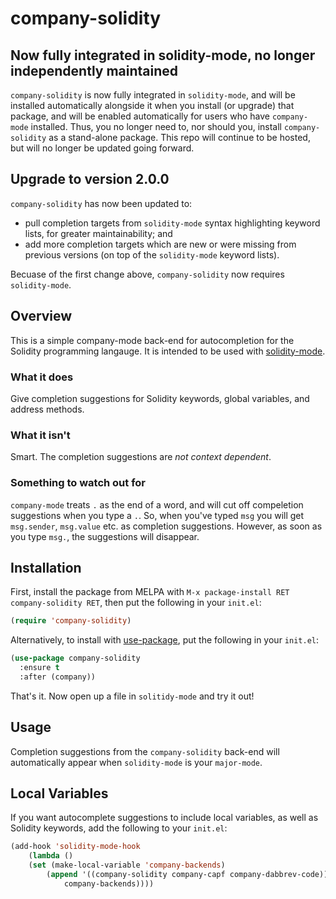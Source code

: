 # company-solidity

## Now fully integrated in solidity-mode, no longer independently maintained
`company-solidity` is now fully integrated in `solidity-mode`, and will be installed automatically alongside it when you install (or upgrade) that package, and will be enabled automatically for users who have `company-mode` installed. Thus, you no longer need to, nor should you, install `company-solidity` as a stand-alone package. This repo will continue to be hosted, but will no longer be updated going forward.

## Upgrade to version 2.0.0
`company-solidity` has now been updated to:
- pull completion targets from `solidity-mode` syntax highlighting keyword lists, for greater maintainability; and
- add more completion targets which are new or were missing from previous versions (on top of the `solidity-mode` keyword lists).

Becuase of the first change above, `company-solidity` now requires `solidity-mode`.

## Overview
This is a simple company-mode back-end for autocompletion for the Solidity programming langauge. It is intended to be used with [solidity-mode](https://github.com/ethereum/emacs-solidity).

### What it does
Give completion suggestions for Solidity keywords, global variables, and address methods.

### What it isn't
Smart. The completion suggestions are *not context dependent*.

### Something to watch out for
`company-mode` treats `.` as the end of a word, and will cut off compeletion suggestions when you type a `.`. So, when you've typed `msg` you will get `msg.sender`, `msg.value` etc. as completion suggestions. However, as soon as you type `msg.`, the suggestions will disappear.

## Installation

First, install the package from MELPA with `M-x package-install RET company-solidity RET`, then put the following in your `init.el`:

```lisp
(require 'company-solidity)
```

Alternatively, to install with [use-package](https://github.com/jwiegley/use-package), put the following in your `init.el`:

```lisp
(use-package company-solidity
  :ensure t
  :after (company))
```

That's it. Now open up a file in `solitidy-mode` and try it out!

## Usage

Completion suggestions from the `company-solidity` back-end will automatically appear when `solidity-mode` is your `major-mode`.

## Local Variables

If you want autocomplete suggestions to include local variables, as well as Solidity keywords, add the following to your `init.el`:

```lisp
(add-hook 'solidity-mode-hook
	(lambda ()
	(set (make-local-variable 'company-backends)
		(append '((company-solidity company-capf company-dabbrev-code))
			company-backends))))
```
